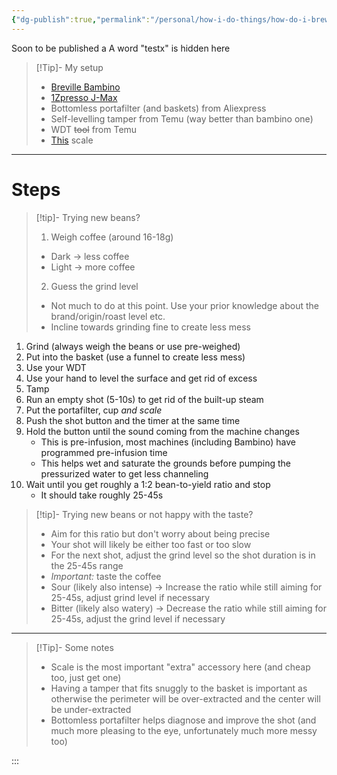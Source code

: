 ```yaml
---
{"dg-publish":true,"permalink":"/personal/how-i-do-things/how-do-i-brew-espresso/"}
---
```


Soon to be published
a
A word "testx" is hidden here

> [!Tip]- My setup
> - [Breville Bambino](https://www.amazon.com/Breville-Bambino-Espresso-Machine-Stainless/dp/B0B1JPPG2L)
> - [1Zpresso J-Max](https://www.amazon.com/gp/product/B0B45ZFPP7)
> - Bottomless portafilter (and baskets) from Aliexpress
> - Self-levelling tamper from Temu (way better than bambino one) 
> - WDT ~~tool~~ from Temu
> - [This](https://www.amazon.com/gp/product/B089JYMRK6) scale

---
# Steps
> [!tip]- Trying new beans?
> 1. Weigh coffee (around 16-18g)
> 	- Dark -> less coffee
> 	- Light -> more coffee
> 2. Guess the grind level
> 	- Not much to do at this point. Use your prior knowledge about the brand/origin/roast level etc.
> 	- Incline towards grinding fine to create less mess
1. Grind (always weigh the beans or use pre-weighed)
2. Put into the basket (use a funnel to create less mess)
3. Use your WDT
4. Use your hand to level the surface and get rid of excess
5. Tamp
6. Run an empty shot (5-10s) to get rid of the built-up steam
7. Put the portafilter, cup *and scale*
8. Push the shot button and the timer at the same time
9. Hold the button until the sound coming from the machine changes 
	- This is pre-infusion, most machines (including Bambino) have programmed pre-infusion time
	- This helps wet and saturate the grounds before pumping the pressurized water to get less channeling
10. Wait until you get roughly a 1:2 bean-to-yield ratio and stop
	- It should take roughly 25-45s
> [!tip]- Trying new beans or not happy with the taste?
> - Aim for this ratio but don't worry about being precise
> - Your shot will likely be either too fast or too slow
> - For the next shot, adjust the grind level so the shot duration is in the 25-45s range
> - *Important:* taste the coffee
> - Sour (likely also intense) -> Increase the ratio while still aiming for 25-45s, adjust grind level if necessary
> - Bitter (likely also watery) -> Decrease the ratio while still aiming for 25-45s, adjust the grind level if necessary

---
> [!Tip]- Some notes
> - Scale is the most important "extra" accessory here (and cheap too, just get one)
> - Having a tamper that fits snuggly to the basket is important as otherwise the perimeter will be over-extracted and the center will be under-extracted
> - Bottomless portafilter helps diagnose and improve the shot (and much more pleasing to the eye, unfortunately much more messy too)

:::
